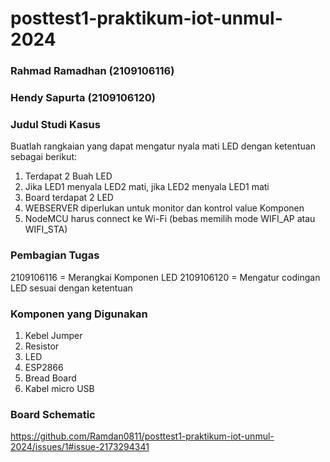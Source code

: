 # posttest1-praktikum-iot-unmul-2024

### Rahmad Ramadhan (2109106116)
### Hendy Sapurta   (2109106120)

### Judul Studi Kasus 
Buatlah rangkaian yang dapat mengatur nyala mati LED dengan ketentuan sebagai berikut:
1. Terdapat 2 Buah LED
2. Jika LED1 menyala LED2 mati, jika LED2 menyala LED1 mati
3. Board terdapat 2 LED
4. WEBSERVER diperlukan untuk monitor dan kontrol value Komponen
5. NodeMCU harus connect ke Wi-Fi (bebas memilih mode WIFI_AP atau WIFI_STA)

### Pembagian Tugas
2109106116 = Merangkai Komponen LED 
2109106120 = Mengatur codingan LED sesuai dengan ketentuan 

### Komponen yang Digunakan
1. Kebel Jumper
2. Resistor
3. LED
4. ESP2866
5. Bread Board
6. Kabel micro USB

### Board Schematic
https://github.com/Ramdan0811/posttest1-praktikum-iot-unmul-2024/issues/1#issue-2173294341
